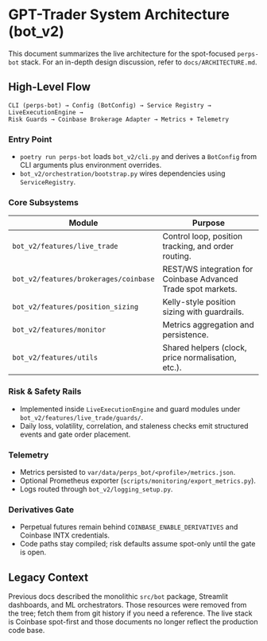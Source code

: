 # GPT-Trader System Architecture (bot_v2)

This document summarizes the live architecture for the spot-focused
`perps-bot` stack. For an in-depth design discussion, refer to
`docs/ARCHITECTURE.md`.

## High-Level Flow

```
CLI (perps-bot) → Config (BotConfig) → Service Registry → LiveExecutionEngine →
Risk Guards → Coinbase Brokerage Adapter → Metrics + Telemetry
```

### Entry Point

- `poetry run perps-bot` loads `bot_v2/cli.py` and derives a `BotConfig` from
  CLI arguments plus environment overrides.
- `bot_v2/orchestration/bootstrap.py` wires dependencies using
  `ServiceRegistry`.

### Core Subsystems

| Module | Purpose |
|--------|---------|
| `bot_v2/features/live_trade` | Control loop, position tracking, and order routing. |
| `bot_v2/features/brokerages/coinbase` | REST/WS integration for Coinbase Advanced Trade spot markets. |
| `bot_v2/features/position_sizing` | Kelly-style position sizing with guardrails. |
| `bot_v2/features/monitor` | Metrics aggregation and persistence. |
| `bot_v2/features/utils` | Shared helpers (clock, price normalisation, etc.). |

### Risk & Safety Rails

- Implemented inside `LiveExecutionEngine` and guard modules under
  `bot_v2/features/live_trade/guards/`.
- Daily loss, volatility, correlation, and staleness checks emit structured
  events and gate order placement.

### Telemetry

- Metrics persisted to `var/data/perps_bot/<profile>/metrics.json`.
- Optional Prometheus exporter (`scripts/monitoring/export_metrics.py`).
- Logs routed through `bot_v2/logging_setup.py`.

### Derivatives Gate

- Perpetual futures remain behind `COINBASE_ENABLE_DERIVATIVES` and Coinbase
  INTX credentials.
- Code paths stay compiled; risk defaults assume spot-only until the gate is
  open.

## Legacy Context

Previous docs described the monolithic `src/bot` package, Streamlit dashboards,
and ML orchestrators. Those resources were removed from the tree; fetch them
from git history if you need a reference. The live stack is Coinbase spot-first
and those documents no longer reflect the production code base.
